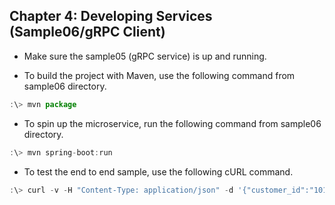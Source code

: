 ## Chapter 4: Developing Services (Sample06/gRPC Client)

* Make sure the sample05 (gRPC service) is up and running.

* To build the project with Maven, use the following command from sample06 directory.

```javascript
:\> mvn package
```

* To spin up the microservice, run the following command from sample06 directory.

```javascript
:\> mvn spring-boot:run
```

* To test the end to end sample, use the following cURL command.

```javascript
:\> curl -v -H "Content-Type: application/json" -d '{"customer_id":"101021", "payment_method":{"card_type":"VISA","expiration":"01/22","name":"John Doe","billing_address":"201, 1st Street, San Jose, CA"},"items":[{"code":" 101","qty":1},{"code":"103","qty":5}],"shipping_address":"201, 1st Street, San Jose, CA"}' http://localhost:8080/order
```

